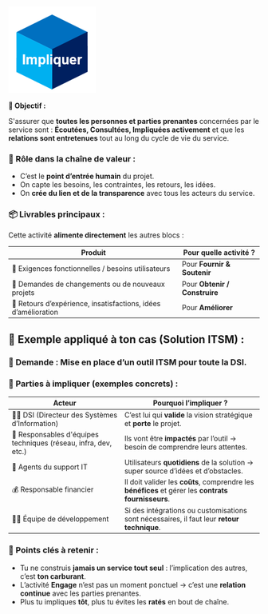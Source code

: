 ![](../../../../media/Cours-Intro-ITIL4-V2-Impliquer-(Engage)-image1.png)

**🧠 Objectif :**

S'assurer que **toutes les personnes et parties prenantes** concernées par le service sont : **Écoutées, Consultées, Impliquées activement** et que les **relations sont entretenues** tout au long du cycle de vie du service.



### **🎯 Rôle dans la chaîne de valeur :**

- C’est le **point d’entrée humain** du projet.
- On capte les besoins, les contraintes, les retours, les idées.
- On **crée du lien et de la transparence** avec tous les acteurs du service.



### **📦 Livrables principaux :**

Cette activité **alimente directement** les autres blocs :

| **Produit** | **Pour quelle activité ?** |
|--|--|
| 🔸 Exigences fonctionnelles / besoins utilisateurs | Pour **Fournir & Soutenir** |
| 🔸 Demandes de changements ou de nouveaux projets | Pour **Obtenir / Construire** |
| 🔸 Retours d’expérience, insatisfactions, idées d’amélioration | Pour **Améliorer** |



## **🧩 Exemple appliqué à ton cas (Solution ITSM) :**

### **🎯 Demande :** Mise en place d’un outil ITSM pour toute la DSI.



### **👥 Parties à impliquer (exemples concrets) :**

| **Acteur** | **Pourquoi l’impliquer ?** |
|--|--|
| 🧑‍💼 DSI (Directeur des Systèmes d’Information) | C’est lui qui **valide** la vision stratégique et **porte** le projet. |
| 👥 Responsables d'équipes techniques (réseau, infra, dev, etc.) | Ils vont être **impactés** par l’outil → besoin de comprendre leurs attentes. |
| 💬 Agents du support IT | Utilisateurs **quotidiens** de la solution → super source d’idées et d’obstacles. |
| 💰 Responsable financier | Il doit valider les **coûts**, comprendre les **bénéfices** et gérer les **contrats fournisseurs**. |
| 👨‍💻 Équipe de développement | Si des intégrations ou customisations sont nécessaires, il faut leur **retour technique**. |

### **🔧 Points clés à retenir :**

- Tu ne construis **jamais un service tout seul** : l’implication des autres, c’est **ton carburant**.
- L’activité **Engage** n’est pas un moment ponctuel → c’est une **relation continue** avec les parties prenantes.
- Plus tu impliques **tôt**, plus tu évites les **ratés** en bout de chaîne.




